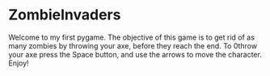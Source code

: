 # ZombieInvaders
Welcome to my first pygame. The objective of this game is to get rid of as many zombies by throwing your axe, before they reach the end. To 0throw your axe press the Space button, and use the arrows to move the character. Enjoy!
